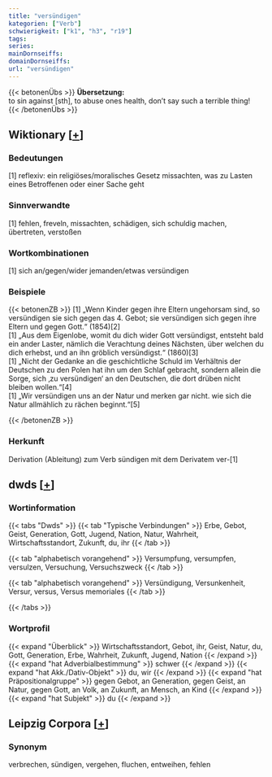 ```yaml
---
title: "versündigen"
kategorien: ["Verb"]
schwierigkeit: ["k1", "h3", "r19"]
tags:
series:
mainDornseiffs:
domainDornseiffs:
url: "versündigen"
---
```


{{< betonenÜbs >}}
**Übersetzung:**  
to sin against [sth], to abuse ones health, don’t say such a terrible thing!  
{{< /betonenÜbs >}}

## Wiktionary [[+](https://de.wiktionary.org/wiki/versündigen)]

### Bedeutungen
[1] reflexiv: ein religiöses/moralisches Gesetz missachten, was zu Lasten eines Betroffenen oder einer Sache geht  

### Sinnverwandte
[1] fehlen, freveln, missachten, schädigen, sich schuldig machen, übertreten, verstoßen  

### Wortkombinationen
[1] sich an/gegen/wider jemanden/etwas versündigen  

### Beispiele
{{< betonenZB >}}
[1] „Wenn Kinder gegen ihre Eltern ungehorsam sind, so versündigen sie sich gegen das 4. Gebot; sie versündigen sich gegen ihre Eltern und gegen Gott.“ (1854)[2]  
[1] „Aus dem Eigenlobe, womit du dich wider Gott versündigst, entsteht bald ein ander Laster, nämlich die Verachtung deines Nächsten, über welchen du dich erhebst, und an ihn gröblich versündigst.“ (1860)[3]  
[1] „Nicht der Gedanke an die geschichtliche Schuld im Verhältnis der Deutschen zu den Polen hat ihn um den Schlaf gebracht, sondern allein die Sorge, sich ‚zu versündigen‘ an den Deutschen, die dort drüben nicht bleiben wollen.“[4]  
[1] „Wir versündigen uns an der Natur und merken gar nicht. wie sich die Natur allmählich zu rächen beginnt.“[5]  

{{< /betonenZB >}}
### Herkunft
Derivation (Ableitung) zum Verb sündigen mit dem Derivatem ver-[1]  



## dwds [[+](https://www.dwds.de/wb/versündigen)]

### Wortinformation
{{< tabs "Dwds" >}}
{{< tab "Typische Verbindungen" >}}
Erbe, Gebot, Geist, Generation, Gott, Jugend, Nation, Natur, Wahrheit, Wirtschaftsstandort, Zukunft, du, ihr
{{< /tab >}}

{{< tab "alphabetisch vorangehend" >}}
Versumpfung, versumpfen, versulzen, Versuchung, Versuchszweck
{{< /tab >}}

{{< tab "alphabetisch vorangehend" >}}
Versündigung, Versunkenheit, Versur, versus, Versus memoriales
{{< /tab >}}

{{< /tabs >}}

### Wortprofil
{{< expand "Überblick" >}} Wirtschaftsstandort, Gebot, ihr, Geist, Natur, du, Gott, Generation, Erbe, Wahrheit, Zukunft, Jugend, Nation {{< /expand >}}
{{< expand "hat Adverbialbestimmung" >}} schwer {{< /expand >}}
{{< expand "hat Akk./Dativ-Objekt" >}} du, wir {{< /expand >}}
{{< expand "hat Präpositionalgruppe" >}} gegen Gebot, an Generation, gegen Geist, an Natur, gegen Gott, an Volk, an Zukunft, an Mensch, an Kind {{< /expand >}}
{{< expand "hat Subjekt" >}} du {{< /expand >}}

## Leipzig Corpora [[+](https://corpora.uni-leipzig.de/en/res?word=versündigen&corpusId=deu_newscrawl-public_2018)]


### Synonym
verbrechen, sündigen, vergehen, fluchen, entweihen, fehlen

